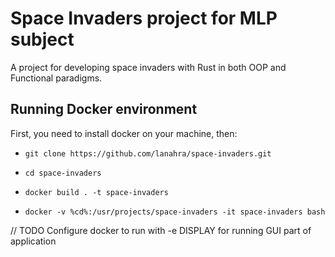 # Space Invaders project for MLP subject

A project for developing space invaders with Rust in both OOP and Functional paradigms.

## Running Docker environment

First, you need to install docker on your machine, then:

- ```git clone https://github.com/lanahra/space-invaders.git```

- ```cd space-invaders```

- ```docker build . -t space-invaders```

- ```docker -v %cd%:/usr/projects/space-invaders -it space-invaders bash```

// TODO Configure docker to run with -e DISPLAY for running GUI part of application
